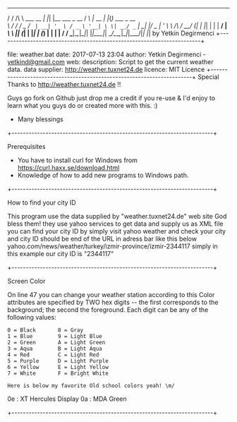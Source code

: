 
 __    __           _   _                 __ _        _   _             
/ / /\ \ \___  __ _| |_| |__   ___ _ __  / _\ |_ __ _| |_(_) ___  _ __  
\ \/  \/ / _ \/ _` | __| '_ \ / _ \ '__| \ \| __/ _` | __| |/ _ \| '_ \ 
 \  /\  /  __/ (_| | |_| | | |  __/ |    _\ \ || (_| | |_| | (_) | | | |
  \/  \/ \___|\__,_|\__|_| |_|\___|_|    \__/\__\__,_|\__|_|\___/|_| |_|
 						by Yetkin Degirmenci
+-----------------------------------------------------------------------+
 
 file: weather.bat
 date: 2017-07-13 23:04
 author: Yetkin Degirmenci - <yetkind@gmail.com> 
 web:
 description: Script to get the current weather data.
 data supplier: http://weather.tuxnet24.de
 licence: MIT Licence
+-----------------------------------------------------------------------+ 
 Special Thanks to http://weather.tuxnet24.de !!
 
 Guys go fork on Github just drop me a credit if you re-use & I'd enjoy
 to learn what you guys do or created more with this. :)
 - Many blessings
			
+-----------------------------------------------------------------------+

 Prerequisites

 - You have to install curl for Windows from https://curl.haxx.se/download.html
 - Knowledge of how to add new programs to Windows path.

+-----------------------------------------------------------------------+

 How to find your city ID

  This program use the data supplied by "weather.tuxnet24.de" web site God bless them!
  they use yahoo services to get data and supply us as XML file 
  you can find your city ID by simply visit yahoo weather and check your city
  and city ID should be end of the URL in adress bar like this below
  yahoo.com/news/weather/turkey/izmir-province/izmir-2344117
  simply in this example our city ID is "2344117"

+-----------------------------------------------------------------------+

 Screen Color

 On line 47 you can change your weather station according to this
 Color attributes are specified by TWO hex digits -- the first
 corresponds to the background; the second the foreground.  Each digit
 can be any of the following values:

    0 = Black       8 = Gray
    1 = Blue        9 = Light Blue
    2 = Green       A = Light Green
    3 = Aqua        B = Light Aqua
    4 = Red         C = Light Red
    5 = Purple      D = Light Purple
    6 = Yellow      E = Light Yellow
    7 = White       F = Bright White

	Here is below my favorite Old school colors yeah! \m/
  0e : XT Hercules Display
  0a : MDA Green

+-----------------------------------------------------------------------+
